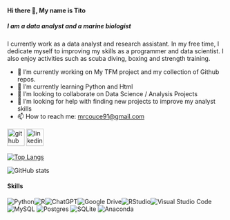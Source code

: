 #### Hi there 👋, My name is Tito
##### I am a data analyst and a marine biologist
I currently work as a data analyst and research assistant. In my free time, I dedicate myself to improving my skills as a programmer and data scientist. I also enjoy activities such as scuba diving, boxing and strength training.

- 🔭 I’m currently working on My TFM project and my collection of Github repos. 
- 🌱 I’m currently learning Python and Html 
- 👯 I’m looking to collaborate on Data Science / Analysis Projects 
- 🤔 I’m looking for help with finding new projects to improve my analyst skills 
- 📫 How to reach me: mrcouce91@gmail.com 


[<img src='https://cdn.jsdelivr.net/npm/simple-icons@3.0.1/icons/github.svg' alt='github' height='40'>](https://github.com/TCouce)  [<img src='https://cdn.jsdelivr.net/npm/simple-icons@3.0.1/icons/linkedin.svg' alt='linkedin' height='40'>](https://www.linkedin.com/in/www.linkedin.com/in/alberto-couce-rodriguez/)  

[![Top Langs](https://github-readme-stats.vercel.app/api/top-langs/?username=TCouce)](https://github.com/anuraghazra/github-readme-stats)

![GitHub stats](https://github-readme-stats.vercel.app/api?username=TCouce&show_icons=true)   

#### Skills

![Python](https://img.shields.io/badge/python-3670A0?style=for-the-badge&logo=python&logoColor=ffdd54)![R](https://img.shields.io/badge/r-%23276DC3.svg?style=for-the-badge&logo=r&logoColor=white)![ChatGPT](https://img.shields.io/badge/chatGPT-74aa9c?style=for-the-badge&logo=openai&logoColor=white)![Google Drive](https://img.shields.io/badge/Google%20Drive-4285F4?style=for-the-badge&logo=googledrive&logoColor=white)![RStudio](https://img.shields.io/badge/RStudio-4285F4?style=for-the-badge&logo=rstudio&logoColor=white)![Visual Studio Code](https://img.shields.io/badge/Visual%20Studio%20Code-0078d7.svg?style=for-the-badge&logo=visual-studio-code&logoColor=white) 	![MySQL](https://img.shields.io/badge/mysql-4479A1.svg?style=for-the-badge&logo=mysql&logoColor=white) 	![Postgres](https://img.shields.io/badge/postgres-%23316192.svg?style=for-the-badge&logo=postgresql&logoColor=white) 	![SQLite](https://img.shields.io/badge/sqlite-%2307405e.svg?style=for-the-badge&logo=sqlite&logoColor=white) 	![Anaconda](https://img.shields.io/badge/Anaconda-%2344A833.svg?style=for-the-badge&logo=anaconda&logoColor=white)
